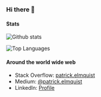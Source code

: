<!--
**patrick-elmquist/patrick-elmquist** is a ✨ _special_ ✨ repository because its `README.md` (this file) appears on your GitHub profile.

Here are some ideas to get you started:

- 🔭 I’m currently working on ...
- 🌱 I’m currently learning ...
- 👯 I’m looking to collaborate on ...
- 🤔 I’m looking for help with ...
- 💬 Ask me about ...
- 📫 How to reach me: ...
- 😄 Pronouns: ...
- ⚡ Fun fact: ...

Nice stats themes:
- aura_dark
- onedark
-->
### Hi there 👋

#### Stats
![Github stats](https://github-readme-stats.vercel.app/api?username=patrick-elmquist&count_private=true&show_icons=true&theme=material-palenight&hide_border=true)

![Top Languages](https://github-readme-stats.vercel.app/api/top-langs/?username=patrick-elmquist&layout=compact&theme=material-palenight&hide_border=true)

#### Around the world wide web
- Stack Overflow: [patrick.elmquist](https://stackoverflow.com/users/2281718/patrick-elmquist)
- Medium: [@patrick.elmquist](https://medium.com/@patrick.elmquist)
- LinkedIn: [Profile](https://www.linkedin.com/in/patrickelmquist/)

